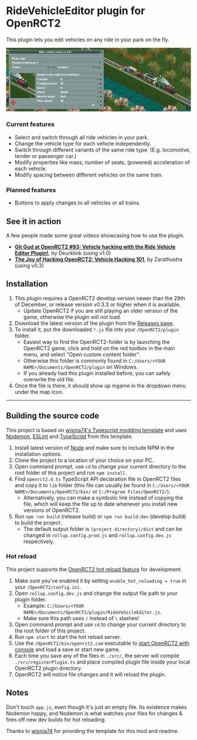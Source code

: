 # RideVehicleEditor plugin for OpenRCT2

This plugin lets you edit vehicles on any ride in your park on the fly.

![(Image of train with edited vehicles)](img/train.png)

### Current features
- Select and switch through all ride vehicles in your park.
- Change the vehicle type for each vehicle independently.
- Switch through different variants of the same ride type. (E.g. locomotive, tender or passenger car.)
- Modify properties like mass, number of seats, (powered) acceleration of each vehicle.
- Modify spacing between different vehicles on the same train.

### Planned features
- Buttons to apply changes to all vehicles or all trains.

## See it in action

A few people made some great videos showcasing how to use the plugin.

- **[Git Gud at OpenRCT2 #93: Vehicle hacking with the Ride Vehicle Editor Plugin!](https://youtu.be/xSzyTD7xFss)**, by Deurklink (using v1.0)
- **[The Joy of Hacking OpenRCT2: Vehicle Hacking 101](https://youtu.be/gqQHDqQQRDw)**, by Zarathustra (using v0.3)

## Installation

1. This plugin requires a OpenRCT2 develop version newer than the 29th of December, or release version v0.3.3 or higher when it is available. 
    - Update OpenRCT2 if you are still playing an older version of the game, otherwise the plugin will not load.
2. Download the latest version of the plugin from the [Releases page](https://github.com/Basssiiie/OpenRCT2-RideVehicleEditor/releases).
3. To install it, put the downloaded `*.js` file into your `/OpenRCT2/plugin` folder. 
    - Easiest way to find the OpenRCT2-folder is by launching the OpenRCT2 game, click and hold on the red toolbox in the main menu, and select "Open custom content folder".
    - Otherwise this folder is commonly found in `C:/Users/<YOUR NAME>/Documents/OpenRCT2/plugin` on Windows.
    - If you already had this plugin installed before, you can safely overwrite the old file.
4. Once the file is there, it should show up ingame in the dropdown menu under the map icon.

---

## Building the source code

This project is based on [wisnia74's Typescript modding template](https://github.com/wisnia74/openrct2-typescript-mod-template) and uses [Nodemon](https://nodemon.io/), [ESLint](https://eslint.org/) and [TypeScript](https://www.typescriptlang.org/) from this template.

1. Install latest version of [Node](https://nodejs.org/en/) and make sure to include NPM in the installation options.
2. Clone the project to a location of your choice on your PC.
3. Open command prompt, use `cd` to change your current directory to the root folder of this project and run `npm install`.
4. Find `openrct2.d.ts` TypeScript API declaration file in OpenRCT2 files and copy it to `lib` folder (this file can usually be found in `C:/Users/<YOUR NAME>/Documents/OpenRCT2/bin/` or `C:/Program Files/OpenRCT2/`).
    - Alternatively, you can make a symbolic link instead of copying the file, which will keep the file up to date whenever you install new versions of OpenRCT2.
5. Run `npm run build` (release build) or `npm run build:dev` (develop build) to build the project.
    - The default output folder is `(project directory)/dist` and can be changed in `rollup.config.prod.js` and `rollup.config.dev.js` respectively.

### Hot reload

This project supports the [OpenRCT2 hot reload feature](https://github.com/OpenRCT2/OpenRCT2/blob/master/distribution/scripting.md#writing-scripts) for development.

1. Make sure you've enabled it by setting `enable_hot_reloading = true` in your `/OpenRCT2/config.ini`.
2. Open `rollup.config.dev.js` and change the output file path to your plugin folder. 
    - Example: `C:/Users/<YOUR NAME>/Documents/OpenRCT2/plugin/RideVehicleEditor.js`.
    - Make sure this path uses `/` instead of `\` slashes!
3. Open command prompt and use `cd` to change your current directory to the root folder of this project.
4. Run `npm start` to start the hot reload server.
5. Use the `/OpenRCT2/bin/openrct2.com` executable to [start OpenRCT2 with console](https://github.com/OpenRCT2/OpenRCT2/blob/master/distribution/scripting.md#writing-scripts) and load a save or start new game.
6. Each time you save any of the files in `./src/`, the server will compile `./src/registerPlugin.ts` and place compiled plugin file inside your local OpenRCT2 plugin directory.
7. OpenRCT2 will notice file changes and it will reload the plugin.

## Notes

Don't touch `app.js`, even though it's just an empty file. Its existence makes Nodemon happy, and Nodemon is what watches your files for changes & fires off new dev builds for hot reloading.

Thanks to [wisnia74](https://github.com/wisnia74/openrct2-typescript-mod-template) for providing the template for this mod and readme.
